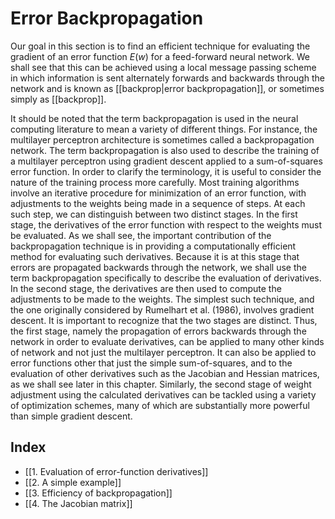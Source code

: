 # Error Backpropagation
Our goal in this section is to find an efficient technique for evaluating the gradient
of an error function $E(w)$ for a feed-forward neural network. We shall see that
this can be achieved using a local message passing scheme in which information is
sent alternately forwards and backwards through the network and is known as [[backprop|error backpropagation]], or sometimes simply as [[backprop]].

It should be noted that the term backpropagation is used in the neural computing
literature to mean a variety of different things. For instance, the multilayer
perceptron architecture is sometimes called a backpropagation network. The term
backpropagation is also used to describe the training of a multilayer perceptron using gradient descent applied to a sum-of-squares error function. In order to clarify the terminology, it is useful to consider the nature of the training process more carefully. Most training algorithms involve an iterative procedure for minimization of an error function, with adjustments to the weights being made in a sequence of steps. At each such step, we can distinguish between two distinct stages. In the first stage, the derivatives of the error function with respect to the weights must be evaluated. As we shall see, the important contribution of the backpropagation technique is in providing a computationally efficient method for evaluating such derivatives. Because it is at this stage that errors are propagated backwards through the network, we shall use the term backpropagation specifically to describe the evaluation of derivatives. In the second stage, the derivatives are then used to compute the adjustments to be made to the weights. The simplest such technique, and the one originally considered by Rumelhart et al. (1986), involves gradient descent. It is important to recognize that the two stages are distinct. Thus, the first stage, namely the propagation of errors backwards through the network in order to evaluate derivatives, can be applied to many other kinds of network and not just the multilayer perceptron. It can also be applied to error functions other that just the simple sum-of-squares, and to the evaluation of other derivatives such as the Jacobian and Hessian matrices, as we shall see later in this chapter. Similarly, the second stage of weight adjustment using the calculated derivatives can be tackled using a variety of optimization schemes, many of which are substantially more powerful than simple gradient descent.

## Index
- [[1. Evaluation of error-function derivatives]]
- [[2. A simple example]]
- [[3. Efficiency of backpropagation]]
- [[4. The Jacobian matrix]]